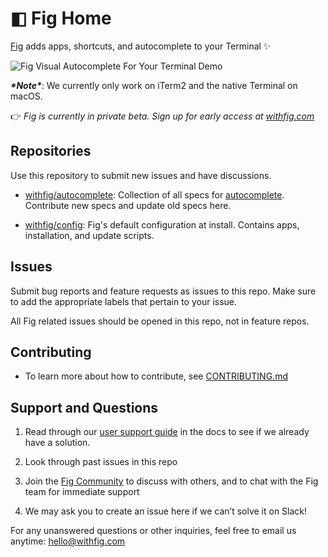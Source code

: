 # ◧ Fig Home

[Fig](https://withfig.com?ref=github_autocomplete) adds apps, shortcuts, and autocomplete to your Terminal ✨

![Fig Visual Autocomplete For Your Terminal Demo](https://withfig.com/video/demos/autocomplete/autocomplete_demo_for_email.gif)

***\*Note\****: We currently only work on iTerm2 and the native Terminal on macOS.



👉 *Fig is currently in private beta. Sign up for early access at [withfig.com](http://withfig.com/)*



## Repositories

Use this repository to submit new issues and have discussions.

- [withfig/autocomplete](https://github.com/withfig/autocomplete): Collection of all specs for [autocomplete](https://docs.withfig.com/autocomplete). Contribute new specs and update old specs here.

- [withfig/config](https://github.com/withfig/config): Fig's default configuration at install. Contains apps, installation, and update scripts.



## Issues

Submit bug reports and feature requests as issues to this repo. Make sure to add the appropriate labels that pertain to your issue.

All Fig related issues should be opened in this repo, not in feature repos.



## Contributing

- To learn more about how to contribute, see [CONTRIBUTING.md](CONTRIBUTING.md)



## Support and Questions

1. Read through our [user support guide](https://withfig.com/docs) in the docs to see if we already have a solution.

2. Look through past issues in this repo

3. Join the [Fig Community](https://figcommunity.slack.com/join/shared_invite/zt-fupa9n8g-sfHm8MyBn1DBaCj8SoIxSA#/) to discuss with others, and to chat with the Fig team for immediate support

4. We may ask you to create an issue here if we can’t solve it on Slack!

For any unanswered questions or other inquiries, feel free to email us anytime: hello@withfig.com